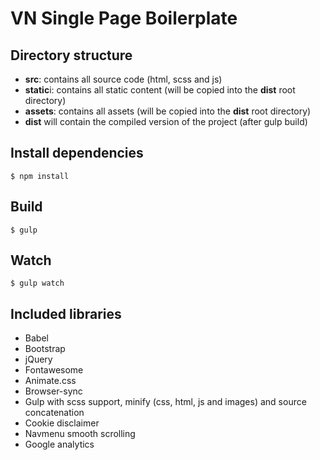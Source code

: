 # VN Single Page Boilerplate

## Directory structure

- **src**: contains all source code (html, scss and js)
- **static**i: contains all static content (will be copied into the **dist** root directory)
- **assets**: contains all assets (will be copied into the **dist** root directory)
- **dist** will contain the compiled version of the project (after gulp build)

## Install dependencies

```
$ npm install
```

## Build

```
$ gulp
```

## Watch

```
$ gulp watch
```

## Included libraries

- Babel
- Bootstrap
- jQuery
- Fontawesome
- Animate.css
- Browser-sync
- Gulp with scss support, minify (css, html, js and images) and source concatenation
- Cookie disclaimer
- Navmenu smooth scrolling
- Google analytics
